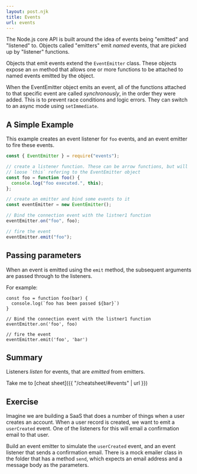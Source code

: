 ```yaml
---
layout: post.njk
title: Events
url: events
---
```


The Node.js core API is built around the idea of events being "emitted" and "listened" to. Objects called "emitters" emit _named_ events, that are picked up by "listener" functions.

Objects that emit events extend the `EventEmitter` class. These objects expose an `on` method that allows one or more functions to be attached to named events emitted by the object.

When the EventEmitter object emits an event, all of the functions attached to that specific event are called _synchronously_, in the order they were added. This is to prevent race conditions and logic errors. They can switch to an async mode using `setImmediate`.

## A Simple Example

This example creates an event listener for `foo` events, and an event emitter to fire these events.

```javascript
const { EventEmitter } = require("events");

// create a listener function. These can be arrow functions, but will
// loose `this` refering to the EventEmitter object
const foo = function foo() {
  console.log("foo executed.", this);
};

// create an emitter and bind some events to it
const eventEmitter = new EventEmitter();

// Bind the connection event with the listner1 function
eventEmitter.on("foo", foo);

// fire the event
eventEmitter.emit("foo");
```

## Passing parameters

When an event is emitted using the `emit` method, the subsequent arguments are passed through to the listeners.

For example:

```
const foo = function foo(bar) {
  console.log(`foo has been passed ${bar}`)
}

// Bind the connection event with the listner1 function
eventEmitter.on('foo', foo)

// fire the event
eventEmitter.emit('foo', 'bar')
```

## Summary

Listeners _listen_ for events, that are _emitted_ from emitters.

Take me to [cheat sheet]({{ "/cheatsheet/#events" | url }})

## Exercise

Imagine we are building a SaaS that does a number of things when a user creates an account. When a user record
is created, we want to emit a `userCreated` event. One of the listeners for this will email a confirmation
email to that user.

Build an event emitter to simulate the `userCreated` event, and an event listener that sends a confirmation email. There is a mock emailer class in the folder that has a method `send`, which expects an email address and a message body as the parameters.
